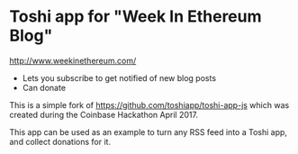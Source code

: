 # Toshi app for "Week In Ethereum Blog"

http://www.weekinethereum.com/

* Lets you subscribe to get notified of new blog posts
* Can donate

This is a simple fork of https://github.com/toshiapp/toshi-app-js which was created during the Coinbase Hackathon April 2017.

This app can be used as an example to turn any RSS feed into a Toshi app, and collect donations for it.
